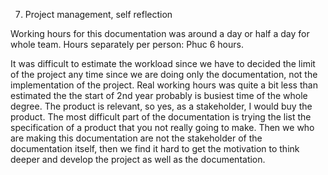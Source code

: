 7. Project management, self reflection

Working hours for this documentation was around a day or half a day for whole team.
Hours separately per person: Phuc 6 hours.  

It was difficult to estimate the workload since we have to decided the limit of the project any time since we are doing only the documentation, not the implementation of the project. Real working hours was quite a bit less than estimated the the start of 2nd year probably is busiest time of the whole degree. The product is relevant, so yes, as a stakeholder, I would buy the product. The most difficult part of the documentation is trying the list the specification of a product that you not really going to make. Then we who are making this documentation are not the stakeholder of the documentation itself, then we find it hard to get the motivation to think deeper and develop the project as well as the documentation. 
